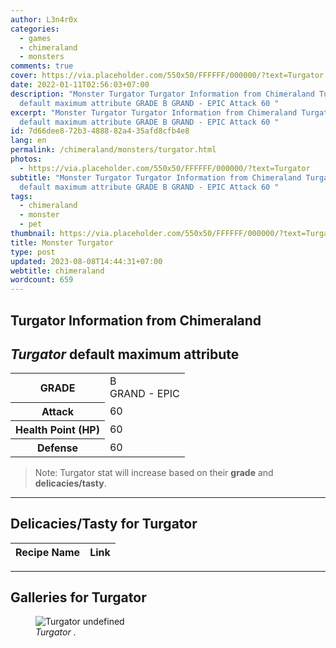 ```yaml
---
author: L3n4r0x
categories:
  - games
  - chimeraland
  - monsters
comments: true
cover: https://via.placeholder.com/550x50/FFFFFF/000000/?text=Turgator
date: 2022-01-11T02:56:03+07:00
description: "Monster Turgator Turgator Information from Chimeraland Turgator
  default maximum attribute GRADE B GRAND - EPIC Attack 60 "
excerpt: "Monster Turgator Turgator Information from Chimeraland Turgator
  default maximum attribute GRADE B GRAND - EPIC Attack 60 "
id: 7d66dee8-72b3-4888-82a4-35afd8cfb4e8
lang: en
permalink: /chimeraland/monsters/turgator.html
photos:
  - https://via.placeholder.com/550x50/FFFFFF/000000/?text=Turgator
subtitle: "Monster Turgator Turgator Information from Chimeraland Turgator
  default maximum attribute GRADE B GRAND - EPIC Attack 60 "
tags:
  - chimeraland
  - monster
  - pet
thumbnail: https://via.placeholder.com/550x50/FFFFFF/000000/?text=Turgator
title: Monster Turgator
type: post
updated: 2023-08-08T14:44:31+07:00
webtitle: chimeraland
wordcount: 659
---
```


<link
  rel="stylesheet"
  href="https://rawcdn.githack.com/dimaslanjaka/Web-Manajemen/870a349/css/bootstrap-5-3-0-alpha3-wrapper.css"
/>
<section id="bootstrap-wrapper">
  <div data-bs-theme="dark">
    <h2>Turgator Information from Chimeraland</h2>
    <h2 id="attribute"><i>Turgator</i> default maximum attribute</h2>
    <div class="row">
      <div class="col mb-2">
        <div class="card">
          <div class="card-body">
            <table>
              <tr>
                <th>GRADE</th>
                <td>B <br /><span class="text-purple">GRAND - EPIC</span></td>
              </tr>
              <tr>
                <th>Attack</th>
                <td>60</td>
              </tr>
              <tr>
                <th>Health Point (HP)</th>
                <td>60</td>
              </tr>
              <tr>
                <th>Defense</th>
                <td>60</td>
              </tr>
            </table>
          </div>
        </div>
      </div>
    </div>
    <blockquote class="bd-callout bd-callout-warning">
      Note: Turgator stat will increase based on their <b>grade</b> and
      <b>delicacies/tasty</b>.
    </blockquote>
    <hr />
    <h2 id="delicacies">Delicacies/Tasty for Turgator</h2>
    <div class="card">
      <div class="card-body">
        <div class="table-responsive">
          <table class="table table-striped">
            <thead>
              <tr>
                <th>Recipe Name</th>
                <th>Link</th>
              </tr>
            </thead>
            <tbody></tbody>
          </table>
        </div>
      </div>
    </div>
    <hr />
    <div id="gallery">
      <h2>Galleries for Turgator</h2>
      <div class="row">
        <div class="col-lg-6 col-12">
          <figure>
            <img
              src="https://www.webmanajemen.com/undefined"
              alt="Turgator undefined"
            />
            <figcaption style="word-wrap: break-word">
              <i>Turgator</i> .
            </figcaption>
          </figure>
        </div>
      </div>
    </div>
  </div>
</section>